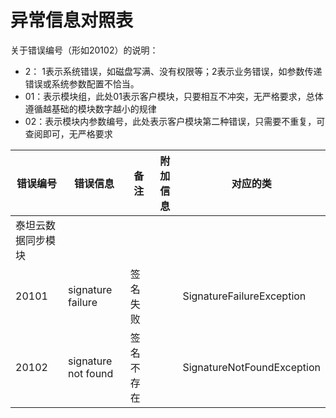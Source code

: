 # 异常信息对照表

关于错误编号（形如20102）的说明：

* 2： 1表示系统错误，如磁盘写满、没有权限等；2表示业务错误，如参数传递错误或系统参数配置不恰当。
* 01：表示模块组，此处01表示客户模块，只要相互不冲突，无严格要求，总体遵循越基础的模块数字越小的规律
* 02：表示模块内参数编号，此处表示客户模块第二种错误，只需要不重复，可查阅即可，无严格要求


错误编号|错误信息|备注|附加信息|对应的类
---|---|---|---|---
泰坦云数据同步模块|
20101|signature failure|签名失败| |SignatureFailureException
20102|signature not found|签名不存在| |SignatureNotFoundException